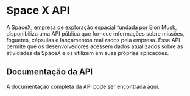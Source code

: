 # Space X API
A SpaceX, empresa de exploração espacial fundada por Elon Musk, disponibiliza uma API pública que fornece informações sobre missões, foguetes, cápsulas e lançamentos realizados pela empresa. Essa API permite que os desenvolvedores acessem dados atualizados sobre as atividades da SpaceX e os utilizem em suas próprias aplicações.

## Documentação da API

A documentação completa da API pode ser encontrada [aqui](https://spacex-api-nyvm.onrender.com).
